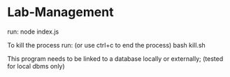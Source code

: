 # Lab-Management
run:
node index.js

To kill the process run:      (or use ctrl+c to end the process)
bash kill.sh

This program needs to be linked to a database locally or externally;
(tested for local dbms only)


